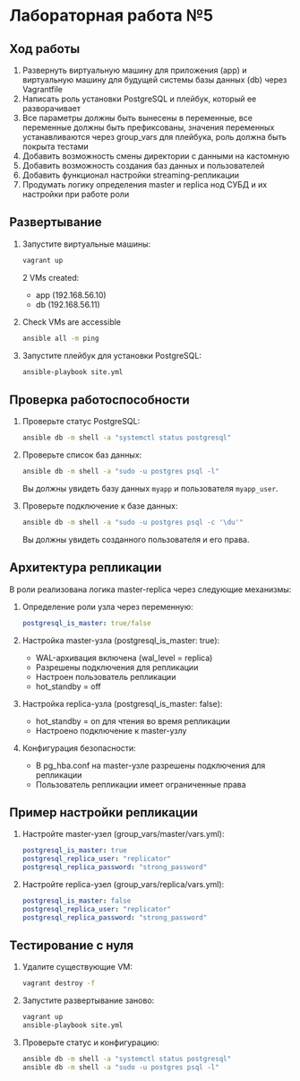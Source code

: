 # Лабораторная работа №5

## Ход работы
1. Развернуть виртуальную машину для приложения (app) и виртуальную машину для будущей системы базы данных (db) через Vagrantfile
2. Написать роль установки PostgreSQL и плейбук, который ее разворачивает
3. Все параметры должны быть вынесены в переменные, все переменные должны быть префиксованы, значения переменных устанавливаются через group_vars для плейбука, роль должна быть покрыта тестами
4. Добавить возможность смены директории с данными на кастомную
5. Добавить возможность создания баз данных и пользователей
6. Добавить функционал настройки streaming-репликации
7. Продумать логику определения master и replica нод СУБД и их настройки при работе роли

## Развертывание

1. Запустите виртуальные машины:
   ```sh
   vagrant up
   ```
   2 VMs created:
   - app (192.168.56.10)
   - db (192.168.56.11)

2. Check VMs are accessible
   ```sh
   ansible all -m ping
   ```

3. Запустите плейбук для установки PostgreSQL:
   ```sh
   ansible-playbook site.yml
   ```

## Проверка работоспособности

1. Проверьте статус PostgreSQL:
   ```sh
   ansible db -m shell -a "systemctl status postgresql"
   ```

2. Проверьте список баз данных:
   ```sh
   ansible db -m shell -a "sudo -u postgres psql -l"
   ```
   Вы должны увидеть базу данных `myapp` и пользователя `myapp_user`.

3. Проверьте подключение к базе данных:
   ```sh
   ansible db -m shell -a "sudo -u postgres psql -c '\du'"
   ```
   Вы должны увидеть созданного пользователя и его права.

## Архитектура репликации

В роли реализована логика master-replica через следующие механизмы:

1. Определение роли узла через переменную:
   ```yaml
   postgresql_is_master: true/false
   ```

2. Настройка master-узла (postgresql_is_master: true):
   - WAL-архивация включена (wal_level = replica)
   - Разрешены подключения для репликации
   - Настроен пользователь репликации
   - hot_standby = off

3. Настройка replica-узла (postgresql_is_master: false):
   - hot_standby = on для чтения во время репликации
   - Настроено подключение к master-узлу

4. Конфигурация безопасности:
   - В pg_hba.conf на master-узле разрешены подключения для репликации
   - Пользователь репликации имеет ограниченные права

## Пример настройки репликации

1. Настройте master-узел (group_vars/master/vars.yml):
   ```yaml
   postgresql_is_master: true
   postgresql_replica_user: "replicator"
   postgresql_replica_password: "strong_password"
   ```

2. Настройте replica-узел (group_vars/replica/vars.yml):
   ```yaml
   postgresql_is_master: false
   postgresql_replica_user: "replicator"
   postgresql_replica_password: "strong_password"
   ```

## Тестирование с нуля

1. Удалите существующие VM:
   ```sh
   vagrant destroy -f
   ```

2. Запустите развертывание заново:
   ```sh
   vagrant up
   ansible-playbook site.yml
   ```

3. Проверьте статус и конфигурацию:
   ```sh
   ansible db -m shell -a "systemctl status postgresql"
   ansible db -m shell -a "sudo -u postgres psql -l"
   ```
